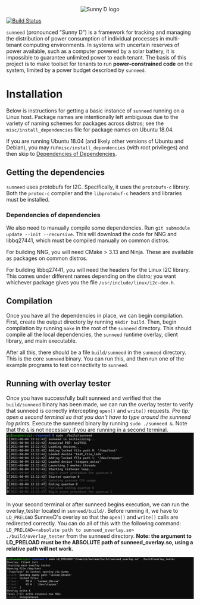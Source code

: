 <p align="center">
   <img src="res/logo.png" alt="Sunny D logo"></img>
   <!-- I'm sorry everyone but I spell it that way so that screen readers will say it correctly. This spelling is
      - not endorsed in any way by the sunneed development team. -->
</p>

[![Build Status](https://dev.azure.com/gwsystems/sunneed/_apis/build/status/gwsystems.sunneed?branchName=master)](https://dev.azure.com/gwsystems/sunneed/_build/latest?definitionId=3&branchName=master)

`sunneed` (pronounced "Sunny D") is a framework for tracking and managing the distribution of power consumption of individual 
processes in multi-tenant computing environments. In systems with uncertain reserves of power available, such as a computer
powered by a solar battery, it is impossible to guarantee unlimited power to each tenant. The basis of this project is to make
toolset for tenants to run **power-constrained code** on the system, limited by a power budget described by `sunneed`.

# Installation

Below is instructions for getting a basic instance of `sunneed` running on a Linux host. Package names are intentionally
left ambiguous due to the variety of naming schemes for packages across distros; see the `misc/install_dependencies`
file for package names on Ubuntu 18.04.

If you are running Ubuntu 18.04 (and likely other versions of Ubuntu and Debian), you may run`misc/install_dependencies` 
(with root privileges) and then skip to [Dependencies of Dependencies](#dependencies-of-dependencies).

## Getting the dependencies

`sunneed` uses protobufs for I2C. Specifically, it uses the `protobufs-c` library. Both the `protoc-c` compiler and the
`libprotobuf-c` headers and libraries must be installed.

### Dependencies of dependencies

We also need to manually compile some dependencies. Run `git submodule update --init --recursive`. This will download
the code for NNG and libbq27441, which must be compiled manually on common distros.

For building NNG, you will need CMake > 3.13 and Ninja. These are available as packages on common distros.

For building libbq27441, you will need the headers for the Linux I2C library. This comes under different names depending
on the distro; you want whichever package gives you the file `/usr/include/linux/i2c-dev.h`.

## Compilation

Once you have all the dependencies in place, we can begin compilation. First, create the output directory by running
`mkdir build`. Then, begin compilation by running `make` in the root of the `sunneed` directory. This should compile all
the local dependencies, the `sunneed` runtime overlay, client library, and main executable.

After all this, there should be a file `build/sunneed` in the `sunneed` directory. This is the core `sunneed` binary.
You can run this, and then run one of the example programs to test connectivity to `sunneed`.


## Running with overlay tester

Once you have successfully built sunneed and verified that the `build/sunneed` binary has been made, we can run the overlay tester to verify that sunneed is correctly intercepting `open()` and `write()` requests. *Pro tip: open a second terminal so that you don't have to type around the sunneed log prints.* Execute the sunneed binary by running `sudo ./sunneed &`. Note that the `&` is not necessary if you are running in a second terminal. 
![Sunneed](./res/Run_SunneeD.JPG)

In your second terminal or after sunneed begins execution, we can run the overlay_tester located in `sunneed/build/`. Before running it, we have to `LD_PRELOAD` SunneeD's overlay so that the `open()` and `write()` calls are redirected correctly. You can do all of this with the following command: `LD_PRELOAD=<absolute path to sunneed_overlay.so> ./build/overlay_tester` from the sunneed directory. **Note: the argument to LD_PRELOAD must be the ABSOLUTE path of sunneed_overlay.so, using a relative path will not work.**

![Overlay_test](./res/Run_Overlay_LDPRELOAD.JPG)
<!-- vim: set tw=120: -->
